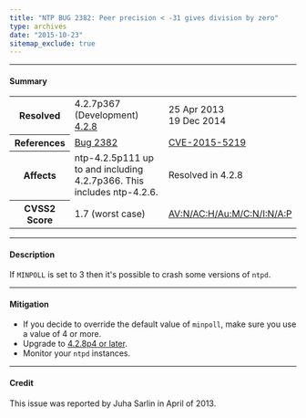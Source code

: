 ```yaml
---
title: "NTP BUG 2382: Peer precision < -31 gives division by zero"
type: archives
date: "2015-10-23"
sitemap_exclude: true
---
```


* * *

#### Summary

<table>
  <tbody>
	<tr>
		<th><b>Resolved</b></th>
		<td>4.2.7p367 (Development)<br> <a href="/support/securitynotice/4_2_8-release-announcement/">4.2.8</a></td>
		<td>25 Apr 2013<br> 19 Dec 2014</td>
	</tr>
	<tr>
		<th><b>References</b></th>
		<td><a href="https://bugs.ntp.org/show_bug.cgi?id=2382">Bug 2382</a></td>
		<td><a href="https://nvd.nist.gov/vuln/detail/CVE-2015-5219">CVE-2015-5219</a></td>
	</tr>
	<tr>
		<th><b>Affects</b></th>
		<td>ntp-4.2.5p111 up to and including 4.2.7p366. This includes ntp-4.2.6.</td>
		<td>Resolved in 4.2.8</td>
	</tr>
	<tr>
		<th><b>CVSS2 Score</b></th>
		<td>1.7 (worst case)</td>
		<td><a href="https://nvd.nist.gov/vuln-metrics/cvss/v2-calculator?calculator&version=2&vector=(AV:N/AC:H/Au:M/C:N/I:N/A:P)">AV:N/AC:H/Au:M/C:N/I:N/A:P</a></td>
	</tr>	
  </tbody>	
</table>

* * *
    
#### Description 

If `MINPOLL` is set to 3 then it's possible to crash some versions of `ntpd`. 

* * *
    
#### Mitigation

* If you decide to override the default value of `minpoll`, make sure you use a value of 4 or more.
* Upgrade to [4.2.8p4 or later](/downloads).
* Monitor your `ntpd` instances. 

* * *

#### Credit

This issue was reported by Juha Sarlin in April of 2013.